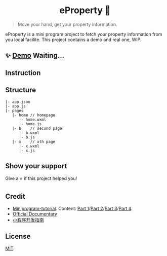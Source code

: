 <h1 align="center">eProperty 👋</h1>
<p>
</p>

> Move your hand, get your property information.


eProperty is a mini program project to fetch your property information from you local facilite. This project contains a demo and real one, WIP.


## ✨ [Demo](https://) Waiting...


## Instruction





## Structure

```console
|- app.json
|- app.js
|- pages
   |- home // homepage
      |- home.wxml
      |- home.js
   |- b    // second page
      |- b.wxml
      |- b.js
   |- x    // xth page
      |- x.wxml
      |- x.js
```


## Show your support

Give a ⭐️ if this project helped you!

## Credit

- [Miniprogram-tutorial](https://github.com/ruanyf/wechat-miniprogram-demos). Content: [Part 1](https://www.ruanyifeng.com/blog/2020/10/wechat-miniprogram-tutorial-part-one.html)/[Part 2](https://www.ruanyifeng.com/blog/2020/10/wechat-miniprogram-tutorial-part-two.html)/[Part 3](https://www.ruanyifeng.com/blog/2020/10/wechat-miniprogram-tutorial-part-three.html)/[Part 4](https://www.ruanyifeng.com/blog/2020/10/wechat-miniprogram-tutorial-part-four.html).
- [Official Documentary](https://developers.weixin.qq.com/miniprogram/dev/framework/)
- [小程序开发指南](https://developers.weixin.qq.com/ebook?action=get_post_info&docid=0008aeea9a8978ab0086a685851c0a)

## License

[MIT](https://github.com/i0Ek3/eProperty/blob/main/License).
